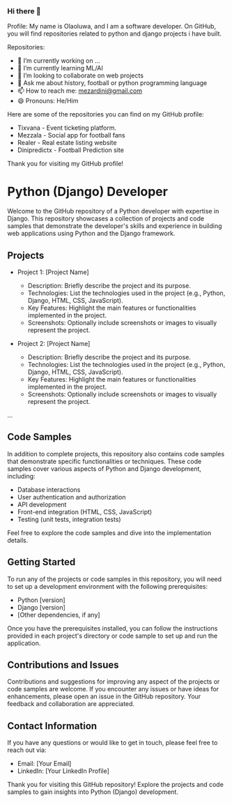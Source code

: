 ### Hi there 👋


Profile:
My name is Olaoluwa, and I am a software developer. On GitHub, you will find repositories related to python and django projects i have built.

Repositories:

- 🔭 I’m currently working on ...
- 🌱 I’m currently learning ML/AI
- 👯 I’m looking to collaborate on web projects
- 💬 Ask me about history, football or python programming language
- 📫 How to reach me: mezardini@gmail.com
- 😄 Pronouns: He/Him

Here are some of the repositories you can find on my GitHub profile:
- Tixvana - Event ticketing platform.
- Mezzala - Social app for football fans
- Realer - Real estate listing website
- Dinipredictx - Football Prediction site 




Thank you for visiting my GitHub profile!

<!--
**mezardini/mezardini** is a ✨ _special_ ✨ repository because its `README.md` (this file) appears on your GitHub profile.

Here are some ideas to get you started:

- 🔭 I’m currently working on ...
- 🌱 I’m currently learning ...
- 👯 I’m looking to collaborate on ...
- 🤔 I’m looking for help with ...
- 💬 Ask me about ...
- 📫 How to reach me: ...
- 😄 Pronouns: ...
- ⚡ Fun fact: ...
-->


# Python (Django) Developer

Welcome to the GitHub repository of a Python developer with expertise in Django. This repository showcases a collection of projects and code samples that demonstrate the developer's skills and experience in building web applications using Python and the Django framework.

## Projects

- Project 1: [Project Name]
  - Description: Briefly describe the project and its purpose.
  - Technologies: List the technologies used in the project (e.g., Python, Django, HTML, CSS, JavaScript).
  - Key Features: Highlight the main features or functionalities implemented in the project.
  - Screenshots: Optionally include screenshots or images to visually represent the project.

- Project 2: [Project Name]
  - Description: Briefly describe the project and its purpose.
  - Technologies: List the technologies used in the project (e.g., Python, Django, HTML, CSS, JavaScript).
  - Key Features: Highlight the main features or functionalities implemented in the project.
  - Screenshots: Optionally include screenshots or images to visually represent the project.

...

## Code Samples

In addition to complete projects, this repository also contains code samples that demonstrate specific functionalities or techniques. These code samples cover various aspects of Python and Django development, including:

- Database interactions
- User authentication and authorization
- API development
- Front-end integration (HTML, CSS, JavaScript)
- Testing (unit tests, integration tests)

Feel free to explore the code samples and dive into the implementation details.

## Getting Started

To run any of the projects or code samples in this repository, you will need to set up a development environment with the following prerequisites:

- Python [version]
- Django [version]
- [Other dependencies, if any]

Once you have the prerequisites installed, you can follow the instructions provided in each project's directory or code sample to set up and run the application.

## Contributions and Issues

Contributions and suggestions for improving any aspect of the projects or code samples are welcome. If you encounter any issues or have ideas for enhancements, please open an issue in the GitHub repository. Your feedback and collaboration are appreciated.

## Contact Information

If you have any questions or would like to get in touch, please feel free to reach out via:

- Email: [Your Email]
- LinkedIn: [Your LinkedIn Profile]

Thank you for visiting this GitHub repository! Explore the projects and code samples to gain insights into Python (Django) development.
